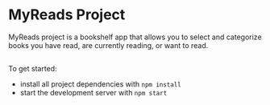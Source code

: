 # MyReads Project

 MyReads project is a bookshelf app that allows you to select and categorize books you have read, are currently reading, or want to read. 

##

To get started:

* install all project dependencies with `npm install`
* start the development server with `npm start`


